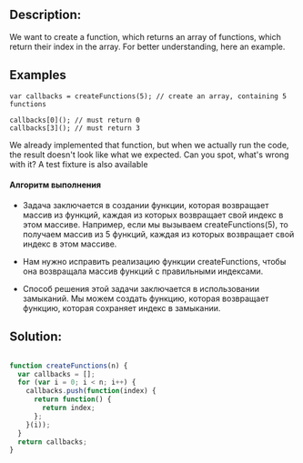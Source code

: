 ## Description:
We want to create a function, which returns an array of functions, which return their index in the array. For better understanding, here an example.

## Examples
```
var callbacks = createFunctions(5); // create an array, containing 5 functions

callbacks[0](); // must return 0
callbacks[3](); // must return 3
```
We already implemented that function, but when we actually run the code, the result doesn't look like what we expected. Can you spot, what's wrong with it? A test fixture is also available

#### Алгоритм выполнения

- Задача заключается в создании функции, которая возвращает массив из функций, каждая из которых возвращает свой индекс в этом массиве.
Например, если мы вызываем createFunctions(5), то получаем массив из 5 функций, каждая из которых возвращает свой индекс в этом массиве.

- Нам нужно исправить реализацию функции createFunctions, чтобы она возвращала массив функций с правильными индексами.
- Способ решения этой задачи заключается в использовании замыканий. Мы можем создать функцию, которая возвращает функцию, которая сохраняет индекс в замыкании.


## Solution:

```javascript

function createFunctions(n) {
  var callbacks = [];
  for (var i = 0; i < n; i++) {
    callbacks.push(function(index) {
      return function() {
        return index;
      };
    }(i));
  }
  return callbacks;
}


```
